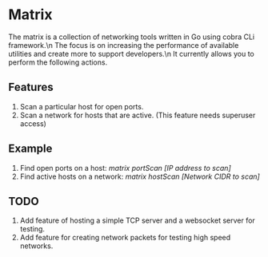 # Matrix

The matrix is a collection of networking tools written in Go using cobra CLi framework.\n
The focus is on increasing the performance of available utilities and create more to support developers.\n
It currently allows you to perform the following actions.

## Features
1. Scan a particular host for open ports.
2. Scan a network for hosts that are active. (This feature needs superuser access)

## Example
1. Find open ports on a host: <i>matrix portScan [IP address to scan]</i>
2. Find active hosts on a network: <i>matrix hostScan [Network CIDR to scan]</i>

## TODO
1. Add feature of hosting a simple TCP server and a websocket server for testing.
2. Add feature for creating network packets for testing high speed networks.
